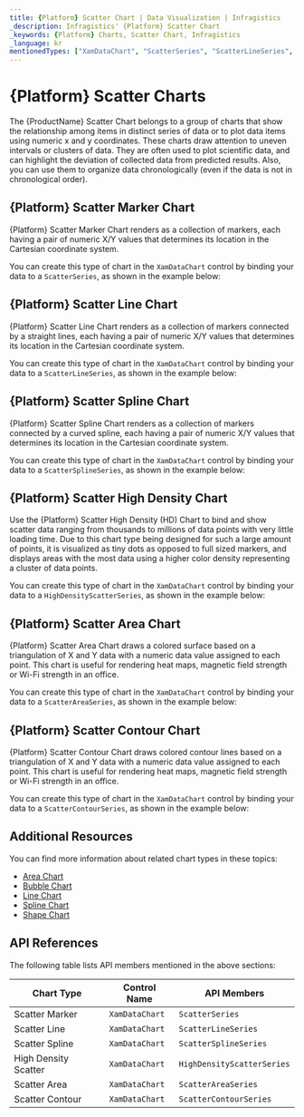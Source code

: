 ```yaml
---
title: {Platform} Scatter Chart | Data Visualization | Infragistics
_description: Infragistics' {Platform} Scatter Chart
_keywords: {Platform} Charts, Scatter Chart, Infragistics
_language: kr
mentionedTypes: ["XamDataChart", "ScatterSeries", "ScatterLineSeries", "ScatterSplineSeries", "HighDensityScatterSeries", "ScatterAreaSeries", "ScatterContourSeries"]
---
```

# {Platform} Scatter Charts

The {ProductName} Scatter Chart belongs to a group of charts that show the relationship among items in distinct series of data or to plot data items using numeric x and y coordinates. These charts draw attention to uneven intervals or clusters of data. They are often used to plot scientific data, and can highlight the deviation of collected data from predicted results. Also, you can use them to organize data chronologically (even if the data is not in chronological order).

## {Platform} Scatter Marker Chart

{Platform} Scatter Marker Chart renders as a collection of markers, each having a pair of numeric X/Y values that determines its location in the Cartesian coordinate system.

You can create this type of chart in the `XamDataChart` control by binding your data to a `ScatterSeries`, as shown in the example below:

<code-view style="height: 600px"
           data-demos-base-url="{environment:dvDemosBaseUrl}"
           iframe-src="{environment:dvDemosBaseUrl}/charts/data-chart-scatter-point-chart"
           github-src="charts/data-chart/scatter-point-chart"
           alt="{Platform} Scatter Marker Chart" >
</code-view>

<div class="divider--half"></div>

## {Platform} Scatter Line Chart

{Platform} Scatter Line Chart renders as a collection of markers connected by a straight lines, each having a pair of numeric X/Y values that determines its location in the Cartesian coordinate system.

You can create this type of chart in the `XamDataChart` control by binding your data to a `ScatterLineSeries`, as shown in the example below:

<code-view style="height: 600px"
           data-demos-base-url="{environment:dvDemosBaseUrl}"
           iframe-src="{environment:dvDemosBaseUrl}/charts/data-chart-scatter-line-chart"
           github-src="charts/data-chart/scatter-line-chart"
           alt="{Platform} Scatter Line Chart" >
</code-view>

<div class="divider--half"></div>

## {Platform} Scatter Spline Chart

{Platform} Scatter Spline Chart renders as a collection of markers connected by a curved spline, each having a pair of numeric X/Y values that determines its location in the Cartesian coordinate system.

You can create this type of chart in the `XamDataChart` control by binding your data to a `ScatterSplineSeries`, as shown in the example below:

<code-view style="height: 600px"
           data-demos-base-url="{environment:dvDemosBaseUrl}"
           iframe-src="{environment:dvDemosBaseUrl}/charts/data-chart-scatter-spline-chart"
           github-src="charts/data-chart/scatter-spline-chart"
           alt="{Platform} Scatter Spline Chart" >
</code-view>

<div class="divider--half"></div>

## {Platform} Scatter High Density Chart

Use the {Platform} Scatter High Density (HD) Chart to bind and show scatter data ranging from thousands to millions of data points with very little loading time. Due to this chart type being designed for such a large amount of points, it is visualized as tiny dots as opposed to full sized markers, and displays areas with the most data using a higher color density representing a cluster of data points.

You can create this type of chart in the `XamDataChart` control by binding your data to a `HighDensityScatterSeries`, as shown in the example below:

<code-view style="height: 600px"
           data-demos-base-url="{environment:dvDemosBaseUrl}"
           iframe-src="{environment:dvDemosBaseUrl}/charts/data-chart-type-scatter-hd-series"
           github-src="charts/data-chart/type-scatter-hd-series"
           alt="{Platform} Scatter HD Chart" >
</code-view>

<div class="divider--half"></div>

## {Platform} Scatter Area Chart

{Platform} Scatter Area Chart draws a colored surface based on a triangulation of X and Y data with a numeric data value assigned to each point. This chart is useful for rendering heat maps, magnetic field strength or Wi-Fi strength in an office.

You can create this type of chart in the `XamDataChart` control by binding your data to a `ScatterAreaSeries`, as shown in the example below:

<code-view style="height: 600px"
           data-demos-base-url="{environment:dvDemosBaseUrl}"
           iframe-src="{environment:dvDemosBaseUrl}/charts/data-chart-type-scatter-area-series"
           github-src="charts/data-chart/type-scatter-area-series"
           alt="{Platform} Scatter Area Chart" >
</code-view>

<div class="divider--half"></div>

## {Platform} Scatter Contour Chart

{Platform} Scatter Contour Chart draws colored contour lines based on a triangulation of X and Y data with a numeric data value assigned to each point. This chart is useful for rendering heat maps, magnetic field strength or Wi-Fi strength in an office.

You can create this type of chart in the `XamDataChart` control by binding your data to a `ScatterContourSeries`, as shown in the example below:

<code-view style="height: 600px"
           data-demos-base-url="{environment:dvDemosBaseUrl}"
           iframe-src="{environment:dvDemosBaseUrl}/charts/data-chart-type-scatter-contour-series"
           github-src="charts/data-chart/type-scatter-contour-series"
           alt="{Platform} Scatter Contour Chart" >
</code-view>

<div class="divider--half"></div>

## Additional Resources

You can find more information about related chart types in these topics:

- [Area Chart](area-chart.md)
- [Bubble Chart](bubble-chart.md)
- [Line Chart](line-chart.md)
- [Spline Chart](spline-chart.md)
- [Shape Chart](shape-chart.md)

## API References

The following table lists API members mentioned in the above sections:

| Chart Type                  | Control Name   | API Members |
| ----------------------------|----------------|------------------------ |
| Scatter Marker              | `XamDataChart` | `ScatterSeries` |
| Scatter Line                | `XamDataChart` | `ScatterLineSeries` |
| Scatter Spline              | `XamDataChart` | `ScatterSplineSeries` |
| High Density Scatter        | `XamDataChart` | `HighDensityScatterSeries` |
| Scatter Area                | `XamDataChart` | `ScatterAreaSeries` |
| Scatter Contour             | `XamDataChart` | `ScatterContourSeries` |
